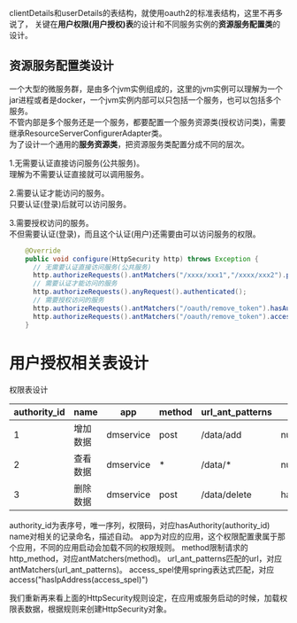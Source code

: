 clientDetails和userDetails的表结构，就使用oauth2的标准表结构，这里不再多说了，
关键在**用户权限(用户授权)表**的设计和不同服务实例的**资源服务配置类**的设计。  

资源服务配置类设计  
----  


一个大型的微服务群，是由多个jvm实例组成的，这里的jvm实例可以理解为一个jar进程或者是docker，一个jvm实例内部可以只包括一个服务，也可以包括多个服务。  
不管内部是多个服务还是一个服务，都要配置一个服务资源类(授权访问类)，需要继承ResourceServerConfigurerAdapter类。  
为了设计一个通用的**服务资源类**，把资源服务类配置分成不同的层次。  

1.无需要认证直接访问服务(公共服务)。  
理解为不需要认证直接就可以调用服务。  

2.需要认证才能访问的服务。  
只要认证(登录)后就可以访问服务。

3.需要授权访问的服务。  
不但需要认证(登录)，而且这个认证(用户)还需要由可以访问服务的权限。

```java
    @Override
    public void configure(HttpSecurity http) throws Exception {
      // 无需要认证直接访问服务(公共服务)
      http.authorizeRequests().antMatchers("/xxxx/xxx1","/xxxx/xxx2").permitAll();
      // 需要认证才能访问的服务
      http.authorizeRequests().anyRequest().authenticated();
      // 需要授权访问的服务
      http.authorizeRequests().antMatchers("/oauth/remove_token").hasAuthority("123");
      http.authorizeRequests().antMatchers("/oauth/remove_token").access("hasIpAddress('192.168.5.31')");
    }
```

用户授权相关表设计  
====  

权限表设计


| authority_id | name     | app       | method | url_ant_patterns | access_spel                  |
| ------------ | -------- | --------- | ------ | ---------------- | ---------------------------- |
| 1            | 增加数据 | dmservice | post   | /data/add        | null                         |
| 2            | 查看数据 | dmservice | *      | /data/*          | null                         |
| 3            | 删除数据 | dmservice | post   | /data/delete     | hasIpAddress('192.168.5.31') |

authority_id为表序号，唯一序列，权限码，对应hasAuthority(authority_id)
name对相关的记录命名，描述自动。
app为对应的应用，这个权限配置隶属于那个应用，不同的应用启动会加载不同的权限规则。
method限制请求的http_method，对应antMatchers(method)。
url_ant_patterns匹配的url，对应antMatchers(url_ant_patterns)。
access_spel使用spring表达式匹配，对应access("hasIpAddress(access_spel)")


我们重新再来看上面的HttpSecurity规则设定，在应用或服务启动的时候，加载权限表数据，根据规则来创建HttpSecurity对象。







